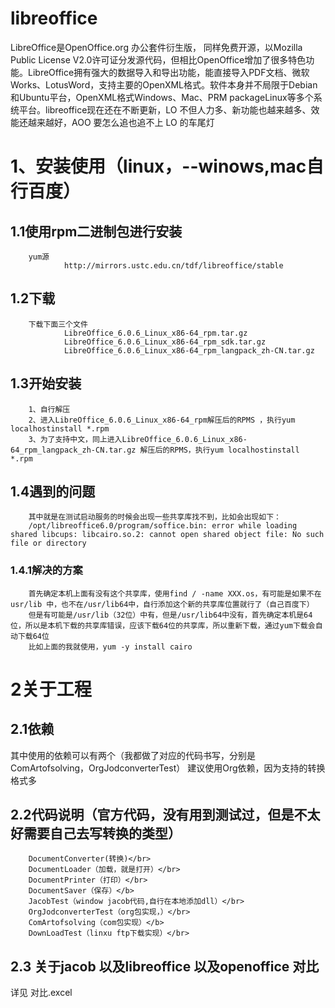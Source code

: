 # libreoffice
<p>
LibreOffice是OpenOffice.org 办公套件衍生版， 同样免费开源，以Mozilla Public License V2.0许可证分发源代码，但相比OpenOffice增加了很多特色功能。LibreOffice拥有强大的数据导入和导出功能，能直接导入PDF文档、微软Works、LotusWord，支持主要的OpenXML格式。软件本身并不局限于Debian和Ubuntu平台，OpenXML格式Windows、Mac、PRM packageLinux等多个系统平台。libreoffice现在还在不断更新，LO 不但人力多、新功能也越来越多、效能还越来越好，AOO 要怎么追也追不上 LO 的车尾灯
</p>

# 1、安装使用（linux，--winows,mac自行百度）
##  1.1使用rpm二进制包进行安装
        yum源
                http://mirrors.ustc.edu.cn/tdf/libreoffice/stable
                
##  1.2下载
        下载下面三个文件
                LibreOffice_6.0.6_Linux_x86-64_rpm.tar.gz
                LibreOffice_6.0.6_Linux_x86-64_rpm_sdk.tar.gz
                LibreOffice_6.0.6_Linux_x86-64_rpm_langpack_zh-CN.tar.gz
##  1.3开始安装
        1、自行解压
        2、进入LibreOffice_6.0.6_Linux_x86-64_rpm解压后的RPMS ，执行yum localhostinstall *.rpm
        3、为了支持中文，同上进入LibreOffice_6.0.6_Linux_x86-64_rpm_langpack_zh-CN.tar.gz 解压后的RPMS，执行yum localhostinstall *.rpm
           
##  1.4遇到的问题
        其中就是在测试启动服务的时候会出现一些共享库找不到，比如会出现如下：
        /opt/libreoffice6.0/program/soffice.bin: error while loading shared libcups: libcairo.so.2: cannot open shared object file: No such file or directory
        
### 1.4.1解决的方案

        首先确定本机上面有没有这个共享库，使用find / -name XXX.os，有可能是如果不在usr/lib 中，也不在/usr/lib64中，自行添加这个新的共享库位置就行了（自己百度下）
        但是有可能是/usr/lib（32位）中有，但是/usr/lib64中没有，首先确定本机是64位，所以是本机下载的共享库错误，应该下载64位的共享库，所以重新下载，通过yum下载会自动下载64位
        比如上面的我就使用，yum -y install cairo
        
#  2关于工程
##  2.1依赖
 其中使用的依赖可以有两个（我都做了对应的代码书写，分别是ComArtofsolving，OrgJodconverterTest）
 建议使用Org依赖，因为支持的转换格式多
##  2.2代码说明（官方代码，没有用到测试过，但是不太好需要自己去写转换的类型）
        DocumentConverter(转换)</br>
        DocumentLoader（加载，就是打开）</br>
        DocumentPrinter（打印）</br>
        DocumentSaver（保存）</b>
        JacobTest（window jacob代码,自行在本地添加dll）</br>
        OrgJodconverterTest（org包实现，）</br>
        ComArtofsolving（com包实现）</b>
        DownLoadTest（linxu ftp下载实现）</br>
##  2.3 关于jacob 以及libreoffice 以及openoffice 对比
详见 对比.excel
 